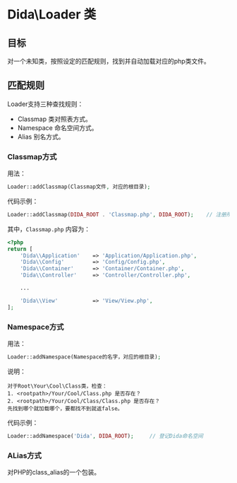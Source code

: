 # Dida\Loader 类

## 目标

对一个未知类，按照设定的匹配规则，找到并自动加载对应的php类文件。

## 匹配规则

Loader支持三种查找规则：

* Classmap    类对照表方式。
* Namespace   命名空间方式。
* Alias       别名方式。

### Classmap方式

用法：

```php
Loader::addClassmap(Classmap文件, 对应的根目录);
```

代码示例：

```php
Loader::addClassmap(DIDA_ROOT . 'Classmap.php', DIDA_ROOT);    // 注册所有Dida类文件的位置对照表
```

其中，`Classmap.php` 内容为：

```php
<?php
return [
    'Dida\\Application'    => 'Application/Application.php',
    'Dida\\Config'         => 'Config/Config.php',
    'Dida\\Container'      => 'Container/Container.php',
    'Dida\\Controller'     => 'Controller/Controller.php',

    ...

    'Dida\\View'           => 'View/View.php',
];
```

### Namespace方式

用法：

```php
Loader::addNamespace(Namespace的名字，对应的根目录);
```

说明：

```
对于Root\Your\Cool\Class类，检查：
1. <rootpath>/Your/Cool/Class.php 是否存在？
2. <rootpath>/Your/Cool/Class/Class.php 是否存在？
先找到哪个就加载哪个，要都找不到就返false。
```

代码示例：

```php
Loader::addNamespace('Dida', DIDA_ROOT);     // 登记Dida命名空间
```

### ALias方式

对PHP的class_alias的一个包装。

